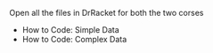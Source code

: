 Open all the files in DrRacket for both the two corses
- How to Code: Simple Data
- How to Code: Complex Data